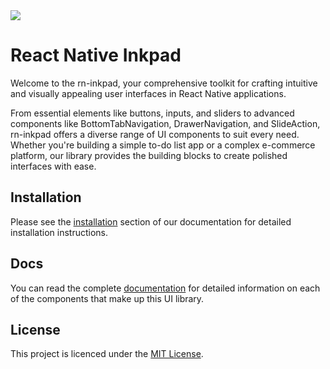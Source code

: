 <img src="https://res.cloudinary.com/fercloudinary/image/upload/v1715452841/packages/inkpad-banner_acl0xl.png" />

# React Native Inkpad

Welcome to the rn-inkpad, your comprehensive toolkit for crafting intuitive and visually appealing user interfaces in React Native applications.

From essential elements like buttons, inputs, and sliders to advanced components like BottomTabNavigation, DrawerNavigation, and SlideAction, rn-inkpad offers a diverse range of UI components to suit every need. Whether you're building a simple to-do list app or a complex e-commerce platform, our library provides the building blocks to create polished interfaces with ease.

## Installation

Please see the [installation](https://rn-inkpad.web.app/docs/intro) section of our documentation for detailed installation instructions.

## Docs

You can read the complete [documentation](https://rn-inkpad.web.app) for detailed information on each of the components that make up this UI library.

## License

This project is licenced under the [MIT License](http://opensource.org/licenses/mit-license.html).
